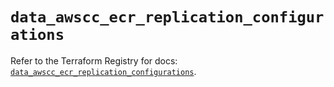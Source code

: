 # `data_awscc_ecr_replication_configurations`

Refer to the Terraform Registry for docs: [`data_awscc_ecr_replication_configurations`](https://registry.terraform.io/providers/hashicorp/awscc/0.70.0/docs/data-sources/ecr_replication_configurations).
